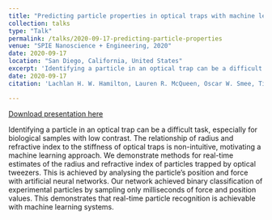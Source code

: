 ```yaml
---
title: "Predicting particle properties in optical traps with machine learning"
collection: talks
type: "Talk"
permalink: /talks/2020-09-17-predicting-particle-properties
venue: "SPIE Nanoscience + Engineering, 2020"
date: 2020-09-17
location: "San Diego, California, United States"
excerpt: 'Identifying a particle in an optical trap can be a difficult task, especially for biological samples with low contrast. The relationship of radius and refractive index to the stiffness of optical traps is non-intuitive, motivating a machine learning approach. We demonstrate methods for real-time estimates of the radius and refractive index of particles trapped by optical tweezers. This is achieved by analysing the particle’s position and force with artificial neural networks. Our network achieved binary classification of experimental particles by sampling only milliseconds of force and position values. This demonstrates that real-time particle recognition is achievable with machine learning systems.'
date: 2020-09-17
citation: 'Lachlan H. W. Hamilton, Lauren R. McQueen, Oscar W. Smee, Timo A. Nieminen, Halina Rubinsztein-Dunlop, and Isaac C. D. Lenton "Predicting particle properties in optical traps with machine learning", Proc. SPIE 11469, Emerging Topics in Artificial Intelligence 2020, 114691Z (17 September 2020); https://doi.org/10.1117/12.2581341'

---
```


[Download presentation here](http://LachlanHamilton.github.io/files/SPIE_Predicting_Particle_Properties_Hamilton.mp4)

Identifying a particle in an optical trap can be a difficult task, especially for biological samples with low contrast. The relationship of radius and refractive index to the stiffness of optical traps is non-intuitive, motivating a machine learning approach. We demonstrate methods for real-time estimates of the radius and refractive index of particles trapped by optical tweezers. This is achieved by analysing the particle’s position and force with artificial neural networks. Our network achieved binary classification of experimental particles by sampling only milliseconds of force and position values. This demonstrates that real-time particle recognition is achievable with machine learning systems.


